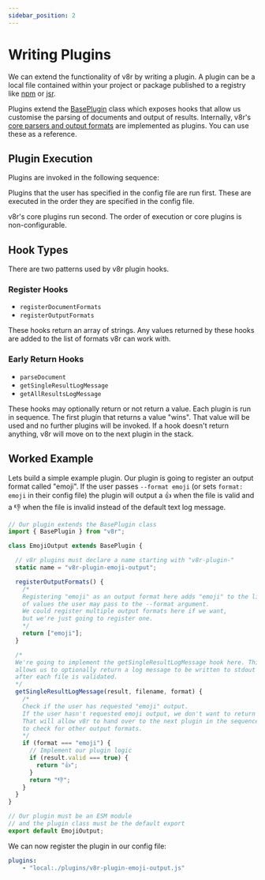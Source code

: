```yaml
---
sidebar_position: 2
---
```


# Writing Plugins

We can extend the functionality of v8r by writing a plugin. A plugin can be a local file contained within your project or package published to a registry like [npm](https://www.npmjs.com/) or [jsr](https://jsr.io/).

Plugins extend the [BasePlugin](../reference) class which exposes hooks that allow us customise the parsing of documents and output of results. Internally, v8r's [core parsers and output formats](https://github.com/chris48s/v8r/tree/main/src/plugins) are implemented as plugins. You can use these as a reference.

## Plugin Execution

Plugins are invoked in the following sequence:

Plugins that the user has specified in the config file are run first. These are executed in the order they are specified in the config file.

v8r's core plugins run second. The order of execution or core plugins is non-configurable.

## Hook Types

There are two patterns used by v8r plugin hooks.

### Register Hooks

- `registerDocumentFormats`
- `registerOutputFormats`

These hooks return an array of strings. Any values returned by these hooks are added to the list of formats v8r can work with.

### Early Return Hooks

- `parseDocument`
- `getSingleResultLogMessage`
- `getAllResultsLogMessage`

These hooks may optionally return or not return a value. Each plugin is run in sequence. The first plugin that returns a value "wins". That value will be used and no further plugins will be invoked. If a hook doesn't return anything, v8r will move on to the next plugin in the stack.

## Worked Example

Lets build a simple example plugin. Our plugin is going to register an output format called "emoji". If the user passes `--format emoji` (or sets `format: emoji` in their config file) the plugin will output a 👍 when the file is valid and a 👎 when the file is invalid instead of the default text log message.

```js title="./plugins/v8r-plugin-emoji-output.js"
// Our plugin extends the BasePlugin class
import { BasePlugin } from "v8r";

class EmojiOutput extends BasePlugin {

  // v8r plugins must declare a name starting with "v8r-plugin-"
  static name = "v8r-plugin-emoji-output";

  registerOutputFormats() {
    /*
    Registering "emoji" as an output format here adds "emoji" to the list
    of values the user may pass to the --format argument.
    We could register multiple output formats here if we want,
    but we're just going to register one.
    */
    return ["emoji"];
  }

  /*
  We're going to implement the getSingleResultLogMessage hook here. This
  allows us to optionally return a log message to be written to stdout
  after each file is validated.
  */
  getSingleResultLogMessage(result, filename, format) {
    /*
    Check if the user has requested "emoji" output.
    If the user hasn't requested emoji output, we don't want to return a value.
    That will allow v8r to hand over to the next plugin in the sequence
    to check for other output formats.
    */
    if (format === "emoji") {
      // Implement our plugin logic
      if (result.valid === true) {
        return "👍";
      }
      return "👎";
    }
  }
}

// Our plugin must be an ESM module
// and the plugin class must be the default export
export default EmojiOutput;
```

We can now register the plugin in our config file:

```yaml title=".v8rrc.yml"
plugins:
    - "local:./plugins/v8r-plugin-emoji-output.js"
```
